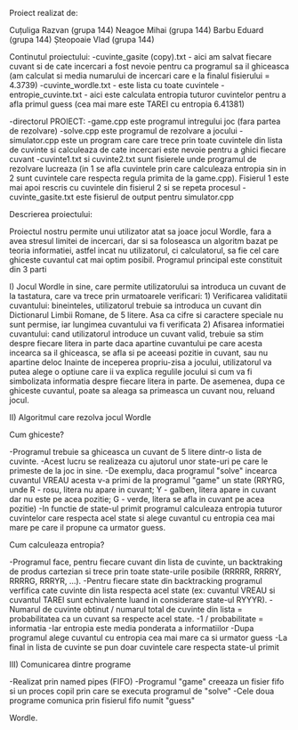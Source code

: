 Proiect realizat de:

Cuțuliga Razvan (grupa 144)
Neagoe Mihai (grupa 144)
Barbu Eduard (grupa 144)
Șteopoaie Vlad (grupa 144)

Continutul proiectului:
-cuvinte_gasite (copy).txt - aici am salvat fiecare cuvant si de cate incercari a fost nevoie pentru ca programul sa il ghiceasca (am calculat si media numarului de incercari care e la finalul fisierului = 4.3739)
-cuvinte_wordle.txt - este lista cu toate cuvintele 
-entropie_cuvinte.txt - aici este calculata entropia tuturor cuvintelor pentru a afla primul guess (cea mai mare este TAREI cu entropia 6.41381)

-directorul PROIECT:
	-game.cpp este programul intregului joc (fara partea de rezolvare)
	-solve.cpp este programul de rezolvare a jocului
	-simulator.cpp este un program care care trece prin toate cuvintele din lista de cuvinte si calculeaza de cate incercari este nevoie pentru a ghici fiecare cuvant
	-cuvinte1.txt si cuvinte2.txt sunt fisierele unde programul de rezolvare lucreaza (in 1 se afla cuvintele prin care calculeaza entropia sin in 2 sunt cuvintele care respecta regula primita de la game.cpp). Fisierul 1 este mai apoi rescris cu cuvintele din fisierul 2 si se repeta procesul
	-cuvinte_gasite.txt este fisierul de output pentru simulator.cpp


Descrierea proiectului:

Proiectul nostru permite unui utilizator atat sa joace jocul Wordle, fara a avea stresul limitei de incercari,
dar si sa foloseasca un algoritm bazat pe teoria informatiei, astfel incat nu utilizatorul, ci calculatorul, sa
fie cel care ghiceste cuvantul cat mai optim posibil. Programul principal este constituit din 3 parti

I) Jocul Wordle in sine, care permite utilizatorului sa introduca un cuvant de la tastatura, care va trece prin
urmatoarele verificari:
	1) Verificarea validitatii cuvantului: bineinteles, utilizatorul trebuie sa introduca un cuvant din 
	Dictionarul Limbii Romane, de 5 litere. Asa ca cifre si caractere speciale nu sunt permise, iar
	lungimea cuvantului va fi verificata
	2) Afisarea informatiei cuvantului: cand utilizatorul introduce un cuvant valid, trebuie sa stim
	despre fiecare litera in parte daca apartine cuvantului pe care acesta incearca sa il ghiceasca,
	se afla si pe aceeasi pozitie in cuvant, sau nu apartine deloc
Inainte de inceperea propriu-zisa a jocului, utilizatorul va putea alege o optiune care ii va explica
regulile jocului si cum va fi simbolizata informatia despre fiecare litera in parte. De asemenea, dupa ce
ghiceste cuvantul, poate sa aleaga sa primeasca un cuvant nou, reluand jocul. 

II) Algoritmul care rezolva jocul Wordle

Cum ghiceste?

-Programul trebuie sa ghiceasca un cuvant de 5 litere dintr-o lista de cuvinte.
-Acest lucru se realizeaza cu ajutorul unor state-uri pe care le primeste de la joc in sine.
-De exemplu, daca programul "solve" incearca cuvantul VREAU acesta v-a primi de la programul "game" un state (RRYRG, unde R - rosu, litera nu apare in cuvant; Y - galben, litera apare in cuvant dar nu este pe acea pozitie; G - verde, litera se afla in cuvant pe acea pozitie)
-In functie de state-ul primit programul calculeaza entropia tuturor cuvintelor care respecta acel state si alege cuvantul cu entropia cea mai mare pe care il propune ca urmator guess.

Cum calculeaza entropia?

-Programul face, pentru fiecare cuvant din lista de cuvinte, un backtraking de produs cartezian si trece prin toate state-urile posibile (RRRRR, RRRRY, RRRRG, RRRYR, ...).
-Pentru fiecare state din backtracking programul verfifica cate cuvinte din lista respecta acel state (ex: cuvantul VREAU si cuvantul TAREI sunt echivalente luand in considerare state-ul RYYYR).
-Numarul de cuvinte obtinut / numarul total de cuvinte din lista = probabilitatea ca un cuvant sa respecte acel state. 
-1 / probabilitate = informatia
-Iar entropia este media ponderata a informatiilor
-Dupa programul alege cuvantul cu entropia cea mai mare ca si urmator guess
-La final in lista de cuvinte se pun doar cuvintele care respecta state-ul primit


III) Comunicarea dintre programe

-Realizat prin named pipes (FIFO)
-Programul "game" creeaza un fisier fifo si un proces copil prin care se executa programul de "solve"
-Cele doua programe comunica prin fisierul fifo numit "guess"



Wordle.
